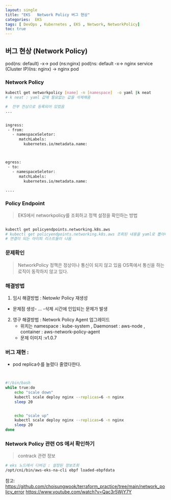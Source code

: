 ```yaml
---
layout: single
title: "EKS   Network Policy 버그 현상"
categories:  EKS
tags: [ DevOps , Kubernetes , EKS , Network, NetworkPolicy]
toc: true
---
```



## 버그 현상 (Network Policy)

pod(ns: default)  -x-> pod (ns:nginx)
pod(ns: default -x->  nginx service (Cluster IP)(ns: nginx)  -> nginx pod



### Network Policy
~~~bash
kubectl get networkpolicy [name] -n [namespace]  -o yaml |k neat
# k neat : yaml 값에 필요없는 값을 삭제해줌 

#  잔부 전상으로 등록되어 있었음
...


ingress:
 - from:
   - namespaceSeletor:
      matchLabels:
        kubernetes.io/metadata.name: 



egress:
 - to:
   - namespaceSeletor:
      matchLabels:
        kubernetes.io/metadata.name: 

....

~~~




### Policy Endpoint

> EKS에서  networkpolicy를 조회하고 정책 설정을 확인하는 방법

~~~bash

kubectl get policyendpoints.networking.k8s.aws
# kubectl get policyendpoints.networking.k8s.aws 조회된 내용을 yaml로 뽑아내면
# 연결이 되는 아이피 리스트들이 나옴 


~~~

### 문제확인

> NetworkPolicy 정책은 정상이나 통신이 되지 않고 있음 OS쪽에서 통신을 하는 로직이 동작하지 않고 있다.




### 해결방법

1. 임시 해결방법 : Netowkr Policy 재생성 
 - 문제점 생성- ... -삭제  시간에 인입되는 문제가 발생
  
2. 영구 해결방법 : Network Policy Agent 업그레이드
   - 위치는  namespace : kube-system   , Daemonset : aws-node , container : aws-network-policy-agent 
   - 문제 이미지 :v1.0.7 

### 버그 재현 :

- pod replica수를 늘렸다 줄였다한다.
~~~bash


#!/bin/bash
while true:do
    echo "scale down"
    kubectl scale deploy nginx --replicas=6 -n nginx
    sleep 20


    echo "scale up"
    kubectl scale deploy nginx --replicas=6 -n nginx
    sleep 20
done

~~~

### Network Policy 관련 OS 에서 확인하기

> contrack 관련 정보
 
~~~bash
# eks 노드에서 디버깅 : 설정된 정보조회
/opt/cni/bin/aws-eks-na-cli ebpf loaded-ebpfdata

~~~



참고:
https://github.com/choisungwook/terraform_practice/tree/main/network_policy_error
https://www.youtube.com/watch?v=Qac3r5WjY7Y
